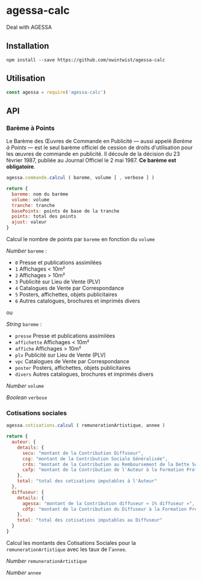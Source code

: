 # agessa-calc

Deal with AGESSA


Installation
------------

```
npm install --save https://github.com/owintwist/agessa-calc
```

Utilisation
-----------

```javascript
const agessa = require('agessa-calc')
```

API
---

### Barème à Points

Le Barème des Œuvres de Commande en Publicité — aussi appelé _Barème à Points_ — est le seul barème officiel de cession de droits d'utilisation pour les œuvres de commande en publicité. Il découle de la décision du 23 février 1987, publiée au Journal Officiel le 2 mai 1987. **Ce barème est obligatoire**.

```javascript
agessa.commande.calcul ( bareme, volume [ , verbose ] )

return {  
  bareme: nom du barème  
  volume: volume  
  tranche: tranche  
  basePoints: points de base de la tranche  
  points: total des points  
  ajust: valeur
}
```
Calcul le nombre de points par `bareme` en fonction du `volume`

_Number_ `bareme` :

 * `0` Presse et publications assimilées
 * `1` Affichages < 10m²
 * `2` Affichages > 10m²
 * `3` Publicité sur Lieu de Vente (PLV)
 * `4` Catalogues de Vente par Correspondance
 * `5` Posters, affichettes, objets publicitaires
 * `6` Autres catalogues, brochures et imprimés divers

ou

_String_ `bareme` :

 * `presse` Presse et publications assimilées
 * `affichette` Affichages < 10m²
 * `affiche` Affichages > 10m²
 * `plv` Publicité sur Lieu de Vente (PLV)
 * `vpc` Catalogues de Vente par Correspondance
 * `poster` Posters, affichettes, objets publicitaires
 * `divers` Autres catalogues, brochures et imprimés divers

_Number_ `volume`

_Boolean_ `verbose`

### Cotisations sociales

```javascript
agessa.cotisations.calcul ( remunerationArtistique, annee )

return {
  auteur: {
    details: {
      secu: "montant de la Contribution Diffuseur",
      csg: "montant de la Contribution Sociale Généralisée",
      crds: "montant de la Contribution au Remboursement de la Dette Sociale",
      cafp: "montant de la Contribution de l'Auteur à la Formation Professionnelle"
    },
    total: "total des cotisations imputables à l'Auteur"
  },
  diffuseur: {
    details: {
      agessa: "montant de la Contribution diffuseur « 1% diffuseur »",
      cdfp: "montant de la Contribution du Diffuseur à la Formation Professionnelle"
    },
    total: "total des cotisations imputables au Diffuseur"
  }
}
```

Calcul les montants des Cotisations Sociales pour la `remunerationArtistique` avec les taux de l'`annee`.

_Number_ `remunerationArtistique`

_Number_ `annee`
